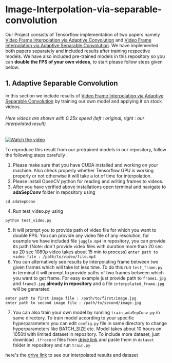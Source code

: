 # Image-Interpolation-via-separable-convolution
Our Project consists of Tensorflow implementation of two papers namely [Video Frame Interpolation via Adaptive Convolution](https://arxiv.org/pdf/1703.07514.pdf) and [Video Frame Interpolation via Adaptive Separable Convolution](https://arxiv.org/pdf/1708.01692.pdf). We have implemented both papers separately and included results after training respective models. We have also included pre-trained models in this repository so you can **double the  FPS of your own videos**, to start please follow steps given below.
## 1. Adaptive Separable Convolution
In this section we include results of [Video Frame Interpolation via Adaptive Separable Convolution](https://arxiv.org/pdf/1708.01692.pdf) by training our own model and applying it on stock videos.
###### Here videos are shown with 0.25x speed (left : original, right : our interpolated result)
[![Watch the video](https://github.com/gurpreet-singh135/Image-Interpolation-via-separable-convolution/blob/master/video.png)](https://vimeo.com/434104472)

To reproduce this result from our pretrained models in our repository, follow the following steps carefully :
1. Please make sure that you have CUDA installed and working on your machine. Also check properly whether Tensorflow GPU is working properly or not otherwise it will take a lot of time for interpolation.
2. Please install OpenCV python for reading and writing frames to videos.
3. After you have verified above installations open terminal and navigate to **adaSepConv** folder in repository using 
```
cd adaSepConv
```
4. Run test_video.py using 
```
python test_video.py
```
5. It will prompt you to provide path of video file for which you want to double FPS. You can provide any video file of any resolution, for example we have included file ```juggle.mp4``` in repository, you can provide its path (Note: don't provide video files with duration more than 20 sec as 20 sec 1080p video takes about 15 min to process)
```enter path to video file : /path/to/video/file.mp4```
6. You can alternatively see results by interpolating frame between two given frames which will take lot less time. To do this run ```test_frame.py``` in terminal it will prompt to provide paths of two frames between which you want to get frame. For easy example just provide path to ```frame1.jpg``` and ```frame3.jpg``` **already in repository** and a file ```interpolated_frame.jpg``` will be generated
```
enter path to first image file : /path/to/first/image.jpg
enter path to second image file : /path/to/second/image.jpg
```
7. You can also train your own model by running ```train_adaSepConv.py``` in same directory. To train model according to your specific hyperparameters you can edit ```config.py``` file in same directory to change hyperparameters like BATCH_SIZE etc. Model takes about 10 hours on 1050ti with limited dataset in repository. To include more dataset, just download ```.tfrecord``` files from [drive link](https://drive.google.com/drive/folders/1vGHMMOX7lHZ41lbZxCsgvdm6ZJAvLC_t?usp=sharing) and paste them in ```dataset``` folder in repository and run ```train.py``` 


here's the [drive link](https://drive.google.com/drive/folders/1vGHMMOX7lHZ41lbZxCsgvdm6ZJAvLC_t?usp=sharing) to see our interpolated results and dataset
